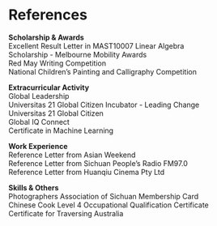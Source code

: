 # References

**Scholarship & Awards**  
Excellent Result Letter in MAST10007 Linear Algebra  
Scholarship - Melbourne Mobility Awards  
Red May Writing Competition  
National Children’s Painting and Calligraphy Competition  
  
**Extracurricular Activity**  
Global Leadership  
Universitas 21 Global Citizen Incubator - Leading Change   
Universitas 21 Global Citizen   
Global IQ Connect  
Certificate in Machine Learning  

**Work Experience**  
Reference Letter from Asian Weekend  
Reference Letter from Sichuan People’s Radio FM97.0  
Reference Letter from Huanqiu Cinema Pty Ltd  
  
**Skills & Others**  
Photographers Association of Sichuan Membership Card  
Chinese Cook Level 4 Occupational Qualification Certificate  
Certificate for Traversing Australia  
